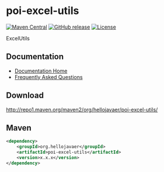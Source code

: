 # poi-excel-utils
[![Maven Central](https://maven-badges.herokuapp.com/maven-central/org.hellojavaer/poi-excel-utils/badge.svg)](https://maven-badges.herokuapp.com/maven-central/org.hellojavaer/poi-excel-utils/)
[![GitHub release](https://img.shields.io/github/release/hellojavaer/poi-excel-utils.svg)](https://github.com/hellojavaer/poi-excel-utils/releases)
[![License](https://img.shields.io/badge/license-Apache%202-4EB1BA.svg)](https://www.apache.org/licenses/LICENSE-2.0.html)

ExcelUtils

## Documentation

- [Documentation Home](https://github.com/hellojavaer/poi-excel-utils/wiki)
- [Frequently Asked Questions](https://github.com/hellojavaer/poi-excel-utils/wiki/faq)


## Download

http://repo1.maven.org/maven2/org/hellojavaer/poi-excel-utils/

## Maven

```xml
<dependency>
    <groupId>org.hellojavaer</groupId>
    <artifactId>poi-excel-utils</artifactId>
    <version>x.x.x</version>
</dependency>
```
